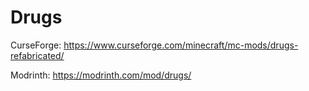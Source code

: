 # Drugs
CurseForge: https://www.curseforge.com/minecraft/mc-mods/drugs-refabricated/

Modrinth: https://modrinth.com/mod/drugs/
